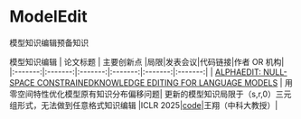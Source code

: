 # ModelEdit
模型知识编辑预备知识

模型知识编辑
| 论文标题 | 主要创新点 |局限|发表会议|代码链接|作者 OR 机构|
|:-------:|:-------:|:-------:|:-------:|:-------:|:-------:|
| [ALPHAEDIT: NULL-SPACE CONSTRAINEDKNOWLEDGE EDITING FOR LANGUAGE MODELS](https://arxiv.org/abs/2410.04045)  | 用零空间特性优化模型原有知识分布偏移问题| 更新的模型知识局限于（s,r,0）三元组形式，无法做到任意格式知识编辑   |ICLR 2025|[code](https://github.com/jianghoucheng/AlphaEdit)|王翔（中科大教授）|
